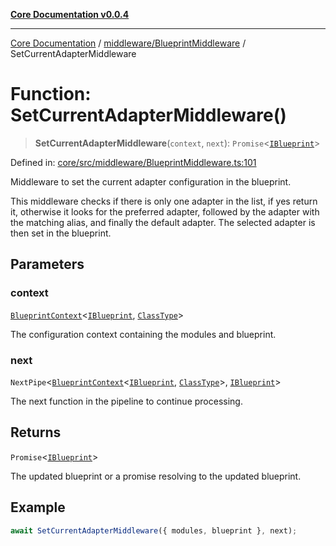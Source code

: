 [**Core Documentation v0.0.4**](../../../README.md)

***

[Core Documentation](../../../modules.md) / [middleware/BlueprintMiddleware](../README.md) / SetCurrentAdapterMiddleware

# Function: SetCurrentAdapterMiddleware()

> **SetCurrentAdapterMiddleware**(`context`, `next`): `Promise`\<[`IBlueprint`](../../../declarations/type-aliases/IBlueprint.md)\>

Defined in: [core/src/middleware/BlueprintMiddleware.ts:101](https://github.com/stonemjs/core/blob/2adc2da4c7e3b5a9f593c198ba7e8ad639651777/src/middleware/BlueprintMiddleware.ts#L101)

Middleware to set the current adapter configuration in the blueprint.

This middleware checks if there is only one adapter in the list, if yes return it,
otherwise it looks for the preferred adapter, followed by the adapter with the matching alias,
and finally the default adapter. The selected adapter is then set in the blueprint.

## Parameters

### context

[`BlueprintContext`](../../../declarations/interfaces/BlueprintContext.md)\<[`IBlueprint`](../../../declarations/type-aliases/IBlueprint.md), [`ClassType`](../../../declarations/type-aliases/ClassType.md)\>

The configuration context containing the modules and blueprint.

### next

`NextPipe`\<[`BlueprintContext`](../../../declarations/interfaces/BlueprintContext.md)\<[`IBlueprint`](../../../declarations/type-aliases/IBlueprint.md), [`ClassType`](../../../declarations/type-aliases/ClassType.md)\>, [`IBlueprint`](../../../declarations/type-aliases/IBlueprint.md)\>

The next function in the pipeline to continue processing.

## Returns

`Promise`\<[`IBlueprint`](../../../declarations/type-aliases/IBlueprint.md)\>

The updated blueprint or a promise resolving to the updated blueprint.

## Example

```typescript
await SetCurrentAdapterMiddleware({ modules, blueprint }, next);
```

